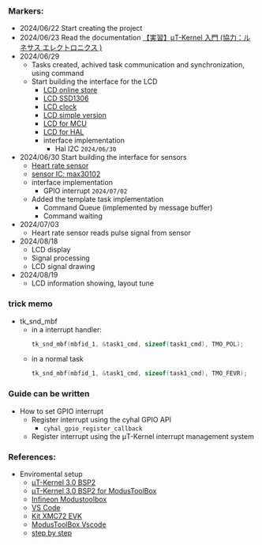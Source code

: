 ### Markers:
- 2024/06/22 Start creating the project
- 2024/06/23 Read the documentation [【実習】μT-Kernel 入門 (協力：ルネサス エレクトロニクス )](https://www.tron.org/ja/wp-content/uploads/sites/2/2018/04/TEF071-W003-171121_02.pdf)
- 2024/06/29 
    - Tasks created, achived task communication and synchronization, using command
    - Start building the interface for the LCD 
        - [LCD online store](https://www.amazon.co.jp/gp/product/B0C9X72TPM/ref=ppx_yo_dt_b_search_asin_title?ie=UTF8&psc=1)
        - [LCD SSD1306](https://github.com/lexus2k/ssd1306)
        - [LCD clock](https://github.com/ThingPulse/esp8266-oled-ssd1306/blob/master/examples/SSD1306ClockDemo/SSD1306ClockDemo.ino)
        - [LCD simple version](https://github.com/Matiasus/SSD1306)
        - [LCD for MCU](https://github.com/libdriver/ssd1306/tree/master)
        - [LCD for HAL](https://github.com/4ilo/ssd1306-stm32HAL/tree/master)
        - interface implementation
            - Hal I2C `2024/06/30`
- 2024/06/30 Start building the interface for sensors
    - [Heart rate sensor](https://www.amazon.co.jp/gp/product/B0CD73CPNJ/ref=ppx_yo_dt_b_search_asin_title?ie=UTF8&psc=1)
    - [sensor IC: max30102](https://github.com/eepj/stm32-max30102)
    - interface implementation
        - GPIO interrupt `2024/07/02`
    - Added the template task implementation
        - Command Queue (implemented by message buffer)
        - Command waiting
- 2024/07/03 
    - Heart rate sensor reads pulse signal from sensor
- 2024/08/18
    - LCD display
    - Signal processing
    - LCD signal drawing
- 2024/08/19
    - LCD information showing, layout tune

        
### trick memo
- tk_snd_mbf 
    - in a interrupt handler:
        ```c
        tk_snd_mbf(mbfid_1, &task1_cmd, sizeof(task1_cmd), TMO_POL);
        ```
    - in a normal task
        ```c
        tk_snd_mbf(mbfid_1, &task1_cmd, sizeof(task1_cmd), TMO_FEVR);
        ```

### Guide can be written
- How to set GPIO interrupt
    - Register interrupt using the cyhal GPIO API 
        - `cyhal_gpio_register_callback`
    - Register interrupt using the μT-Kernel interrupt management system

### References:
- Enviromental setup
    - [μT-Kernel 3.0 BSP2](https://www.tron.org/ja/page-6100/)
    - [μT-Kernel 3.0 BSP2 for ModusToolBox](https://github.com/tron-forum/mtk3_bsp2/blob/main/doc/bsp2_xmc_mtb_jp.md/)
    - [Infineon Modustoolbox](https://www.infineon.com/cms/en/design-support/tools/sdk/modustoolbox-software/)
    - [VS Code](https://code.visualstudio.com/)
    - [Kit XMC72 EVK](https://www.infineon.com/cms/en/product/evaluation-boards/kit_xmc72_evk/)
    - [ModusToolBox Vscode](https://www.infineon.com/dgdl/Infineon-ModusToolbox_3.1_Visual_Studio_Code_User_Guide-UserManual-v01_00-EN.pdf?fileId=8ac78c8c88704c7a0188a18b83824e58)
    - [step by step](https://github.com/Jiabin-develop/knowhow_share_public/blob/main/MTB_MTK/MTB_MTK_VSCODE.md)